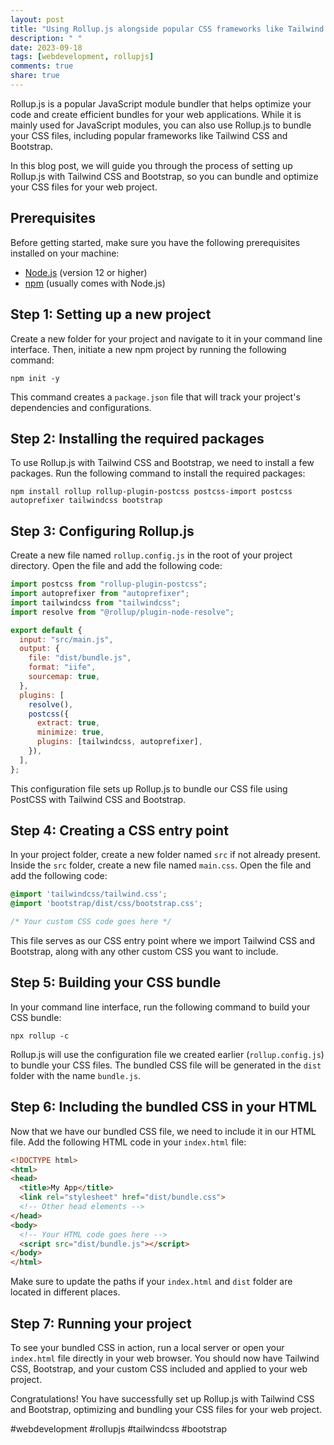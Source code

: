 ```yaml
---
layout: post
title: "Using Rollup.js alongside popular CSS frameworks like Tailwind CSS and Bootstrap"
description: " "
date: 2023-09-18
tags: [webdevelopment, rollupjs]
comments: true
share: true
---
```


Rollup.js is a popular JavaScript module bundler that helps optimize your code and create efficient bundles for your web applications. While it is mainly used for JavaScript modules, you can also use Rollup.js to bundle your CSS files, including popular frameworks like Tailwind CSS and Bootstrap.

In this blog post, we will guide you through the process of setting up Rollup.js with Tailwind CSS and Bootstrap, so you can bundle and optimize your CSS files for your web project.

## Prerequisites

Before getting started, make sure you have the following prerequisites installed on your machine:

- [Node.js](https://nodejs.org) (version 12 or higher)
- [npm](https://www.npmjs.com/) (usually comes with Node.js)

## Step 1: Setting up a new project

Create a new folder for your project and navigate to it in your command line interface. Then, initiate a new npm project by running the following command:

```shell
npm init -y
```

This command creates a `package.json` file that will track your project's dependencies and configurations.

## Step 2: Installing the required packages

To use Rollup.js with Tailwind CSS and Bootstrap, we need to install a few packages. Run the following command to install the required packages:

```shell
npm install rollup rollup-plugin-postcss postcss-import postcss autoprefixer tailwindcss bootstrap
```

## Step 3: Configuring Rollup.js

Create a new file named `rollup.config.js` in the root of your project directory. Open the file and add the following code:

```javascript
import postcss from "rollup-plugin-postcss";
import autoprefixer from "autoprefixer";
import tailwindcss from "tailwindcss";
import resolve from "@rollup/plugin-node-resolve";

export default {
  input: "src/main.js",
  output: {
    file: "dist/bundle.js",
    format: "iife",
    sourcemap: true,
  },
  plugins: [
    resolve(),
    postcss({
      extract: true,
      minimize: true,
      plugins: [tailwindcss, autoprefixer],
    }),
  ],
};
```

This configuration file sets up Rollup.js to bundle our CSS file using PostCSS with Tailwind CSS and Bootstrap.

## Step 4: Creating a CSS entry point

In your project folder, create a new folder named `src` if not already present. Inside the `src` folder, create a new file named `main.css`. Open the file and add the following code:

```css
@import 'tailwindcss/tailwind.css';
@import 'bootstrap/dist/css/bootstrap.css';

/* Your custom CSS code goes here */
```

This file serves as our CSS entry point where we import Tailwind CSS and Bootstrap, along with any other custom CSS you want to include.

## Step 5: Building your CSS bundle

In your command line interface, run the following command to build your CSS bundle:

```shell
npx rollup -c
```

Rollup.js will use the configuration file we created earlier (`rollup.config.js`) to bundle your CSS files. The bundled CSS file will be generated in the `dist` folder with the name `bundle.js`.

## Step 6: Including the bundled CSS in your HTML

Now that we have our bundled CSS file, we need to include it in our HTML file. Add the following HTML code in your `index.html` file:

```html
<!DOCTYPE html>
<html>
<head>
  <title>My App</title>
  <link rel="stylesheet" href="dist/bundle.css">
  <!-- Other head elements -->
</head>
<body>
  <!-- Your HTML code goes here -->
  <script src="dist/bundle.js"></script>
</body>
</html>
```

Make sure to update the paths if your `index.html` and `dist` folder are located in different places.

## Step 7: Running your project

To see your bundled CSS in action, run a local server or open your `index.html` file directly in your web browser. You should now have Tailwind CSS, Bootstrap, and your custom CSS included and applied to your web project.

Congratulations! You have successfully set up Rollup.js with Tailwind CSS and Bootstrap, optimizing and bundling your CSS files for your web project.

#webdevelopment #rollupjs #tailwindcss #bootstrap
